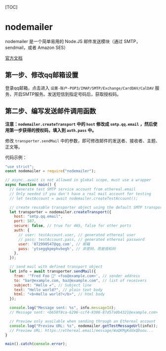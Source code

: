 [TOC]

# nodemailer

nodemailer 是一个简单易用的 Node.JS 邮件发送模块（通过 SMTP，sendmail，或者 Amazon SES）

[官方文档](https://nodemailer.com/about/)



## 第一步、修改qq邮箱设置

登录qq邮箱，点击进入 `设置-账户-POP3/IMAP/SMTP/Exchange/CardDAV/CalDAV` 服务，开启SMTP服务。发送短信到指定号码后，获取授权码。



## 第二步、编写发送邮件调用函数

**注意：`nodemailer.createTransport` 中的 `host` 修改成 `smtp.qq.email` ，然后使用第一步获得的授权码，填入到 `auth.pass` 中。**

修改 `transporter.sendMail` 中的参数，即可修改邮件的发送者、接收者、主题、正文等。

代码示例：

```js
"use strict";
const nodemailer = require("nodemailer");

// async..await is not allowed in global scope, must use a wrapper
async function main() {
  // Generate test SMTP service account from ethereal.email
  // Only needed if you don't have a real mail account for testing
  // let testAccount = await nodemailer.createTestAccount();

  // create reusable transporter object using the default SMTP transport
  let transporter = nodemailer.createTransport({
    host: "smtp.qq.email",
    port: 587,
    secure: false, // true for 465, false for other ports
    auth: {
      // user: testAccount.user, // generated ethereal user
      // pass: testAccount.pass, // generated ethereal password
      user: '872990547@qq.com', // 邮箱
      pass: 'ytseggkpephvbegh', // 非密码，而是授权码
    },
  });

  // send mail with defined transport object
  let info = await transporter.sendMail({
    from: '"Fred Foo 👻" <foo@example.com>', // sender address
    to: "bar@example.com, baz@example.com", // list of receivers
    subject: "Hello ✔", // Subject line
    text: "Hello world?", // plain text body
    html: "<b>Hello world?</b>", // html body
  });

  console.log("Message sent: %s", info.messageId);
  // Message sent: <b658f8ca-6296-ccf4-8306-87d57a0b4321@example.com>

  // Preview only available when sending through an Ethereal account
  console.log("Preview URL: %s", nodemailer.getTestMessageUrl(info));
  // Preview URL: https://ethereal.email/message/WaQKMgKddxQDoou...
}

main().catch(console.error);
```

